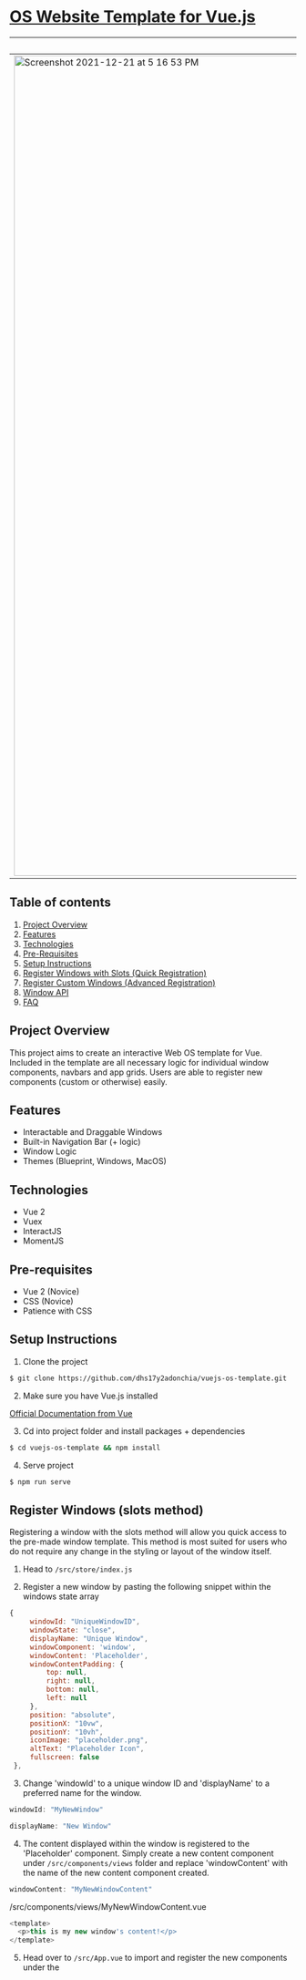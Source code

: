# [OS Website Template for Vue.js](https://main-preview-site.netlify.app/)

| [Blueprint Theme](https://blueprint-template.netlify.app/) | [Windows Theme](https://windows-template.netlify.app/) | [MacOS Theme](https://macos-template.netlify.app/) |
| --------- | --------| ----- |
| <img width="1440" alt="Screenshot 2021-12-21 at 5 16 53 PM" src="https://user-images.githubusercontent.com/24926784/146904065-05513a29-261b-4f35-b952-5bde1599a35d.png"/> | <img width="1440" alt="Screenshot 2021-12-21 at 5 16 53 PM" src="https://user-images.githubusercontent.com/24926784/147592582-8caa82c1-1d01-400c-b34e-e5fef7fdfbaf.png"/> | <img width="1440" alt="Screenshot 2021-12-29 at 3 06 44 PM" src="https://user-images.githubusercontent.com/24926784/147636162-cc095413-a099-4b59-baf0-36467fbfee99.png"> |


## Table of contents
1. [Project Overview](#project-overview)
2. [Features](#features)
3. [Technologies](#technologies)
4. [Pre-Requisites](#pre-requisites)
5. [Setup Instructions](#setup-instructions)
6. [Register Windows with Slots (Quick Registration)](#register-windows-slots)
7. [Register Custom Windows (Advanced Registration)](#register-windows-custom)
8. [Window API](#window-api)
9. [FAQ](#faq)

<a name="project-overview"></a>
## Project Overview
This project aims to create an interactive Web OS template for Vue. Included in the template are all necessary logic for individual window components, navbars and app grids. Users are able to register new components (custom or otherwise) easily. 

<a name="features"></a>
## Features
- Interactable and Draggable Windows
- Built-in Navigation Bar (+ logic)
- Window Logic
- Themes (Blueprint, Windows, MacOS)

<a name="technologies"></a>
## Technologies
- Vue 2
- Vuex 
- InteractJS
- MomentJS

<a name="pre-requisites"></a>
## Pre-requisites
- Vue 2 (Novice)
- CSS (Novice)
- Patience with CSS

<a name="setup-instruction"></a>
## Setup Instructions

1. Clone the project

```bash
$ git clone https://github.com/dhs17y2adonchia/vuejs-os-template.git
```


2. Make sure you have Vue.js installed 

[Official Documentation from Vue](https://vuejs.org/v2/guide/installation.html)


3. Cd into project folder and install packages + dependencies


```bash
$ cd vuejs-os-template && npm install
```

4. Serve project

```bash
$ npm run serve
```

<a name="register-windows-slots"></a>
## Register Windows (slots method)

Registering a window with the slots method will allow you quick access to the pre-made window template. This method is most suited for users who do not require any change in the styling or layout of the window itself.

1. Head to ```/src/store/index.js```

2. Register a new window by pasting the following snippet within the windows state array

```js
{
     windowId: "UniqueWindowID", 
     windowState: "close",
     displayName: "Unique Window",
     windowComponent: 'window',
     windowContent: 'Placeholder',
     windowContentPadding: {
         top: null,
         right: null,
         bottom: null,
         left: null
     },
     position: "absolute",
     positionX: "10vw",
     positionY: "10vh",
     iconImage: "placeholder.png",
     altText: "Placeholder Icon",
     fullscreen: false
 },
 ```
 
3. Change 'windowId' to a unique window ID and 'displayName' to a preferred name for the window.

```js
windowId: "MyNewWindow"
```

```js
displayName: "New Window"
```

4. The content displayed within the window is registered to the 'Placeholder' component. Simply create a new content component under ```/src/components/views``` folder and replace 'windowContent' with the name of the new content component created. 

```js
windowContent: "MyNewWindowContent"
```

/src/components/views/MyNewWindowContent.vue
```js
<template>
  <p>this is my new window's content!</p>
</template>
```

5. Head over to ```/src/App.vue``` to import and register the new components under the <script> section.
  
```js
  import MyNewWindowContent from './components/views/MyNewWindowContent'
```
  
```js
  components: {
    ...,
    MyNewWindowContent
  }
```

6. Save all changed or created files and head to localhost to view changes.
     
<a name="register-windows-custom"></a>
## Register Windows (Custom Window)

Registering a custom window is also made relatively simple due to each window having a dedicated object state tracking the window to present. You might want to register a custom window if the layout or styling of the window itself needs to be modified (i.e. removal or addition of buttons in window's top bar).
     
1. Head to ```/src/store/index.js```

2. Register a new window by pasting the following snippet within the windows state array

```js
{
     windowId: "UniqueWindowID", 
     windowState: "close",
     displayName: "Unique Window",
     windowComponent: 'window',
     windowContent: 'Placeholder',
     windowContentPadding: {
         top: null,
         right: null,
         bottom: null,
         left: null
     },
     position: "absolute",
     positionX: "10vw",
     positionY: "10vh",
     iconImage: "placeholder.png",
     altText: "Placeholder Icon",
     fullscreen: false
 },
 ```
 
3. Change 'windowId' to a unique window ID and 'displayName' to a preferred name for the window.

```js
windowId: "MyCustomWindow"
```

```js
displayName: "Custom Window"
```
     
4. The window UI itself is stored under 'windowComponent' and we can now register our own custom window by changing the registered components.
    
```
windowComponent: 'SpecialWindow'
```
     
5. Create a new window component named ```SpecialWindow.vue
``` under ```/src/components/template``` and ***copy the contents of Window.vue into this new file***. 
     
6. For demonstration purposes, we will simply change the background of the 'top-bar' of the window and add some content replacing the slot section. 
     
Paste this CSS snippet under the style section.
```css
.top-bar {
     background-color: green !important;
}
```
     
Replace the slot tags with this snippet of HTML.   
     
```html
<p>This is my new custom window</p>
```

6. Head over to ```/src/App.vue``` to import and register the new components under the <script> section.
```js
  import SpecialWindow from './components/template/SpecialWindow'
```
  
```js
  components: {
    ...,
    SpecialWindow
  }
```
     
7. Save all changed or created files and head to localhost to view changes.
     
<a name="switch-themes"></a>
## Switching Themes
Included in the template are three different themes, the default Blueprint theme, a MacOS theme and a Windows theme. Switching between themes is made relatively easy but certain themes may require some minor tweaking.

### Blueprint Theme
1. Head over to ```/src/App.vue```, under the script section, import the Blueprint Navbar variant. 
```js 
import Navbar from './components/blueprint/Navbar'
```

2. Under the style section of App.vue, import the Blueprint CSS variant. 
```css
@import './assets/css/blueprint/app.css';
@import './assets/css/blueprint/window.css';
@import './assets/css/blueprint/appgrid.css';
```

3. Save all changes and head to localhost to view changes. 

### Windows Theme
1. Head over to ```/src/App.vue```, under the script section, import the Windows Navbar variant. 
```js 
import Navbar from './components/windows/Navbar'
```

2. Under the style section of App.vue, import the Windows CSS variant. 
```css
@import './assets/css/windows/app.css';
@import './assets/css/windows/window.css';
@import './assets/css/windows/appgrid.css';
```    
     

### MacOS Theme
1. Head over to ```/src/App.vue```, under the script section, import the MacOS Navbar variant ***and MacOS Top Navbar***. 
```js 
import Navbar from './components/macos/Navbar'
import TopNavbar from './components/macos/TopNavbar.vue'
```

2. Register the Top Navbar
```js
components: {
     ...,
     TopNavbar
}```
     
3. Under the style section of App.vue, import the MacOS CSS variant. 
```css
@import './assets/css/macos/app.css';
@import './assets/css/macos/window.css';
@import './assets/css/macos/appgrid.css';
```
     
<a name="window-api"></a>
## Window API
| Name | Description | Type |
| ---- | ----------- | ---- |
| windowId | Unique ID to identify a window | String |
| windowState | Tracks window's open, close or minimized state | String |
| displayName | Label for window in app grid and window header title | String |
| windowComponent | Window's own UI, can be changed to use a custom window, see custom window registration section | String |
| windowContent | Tracks window's content component, will be inserted in under slots if making use of standard window, see registration of windows with slots section | String |
| windowContentPadding | Sets padding of content within the window | String or null |
| position | Sets CSS position of window | String |
| positionX | Sets initial X displacement of window | String |
| positionY | Sets intial Y displacement of window | String |
| iconImage | Name of icon image of window, icons should be placed in ```/assets/icons/``` | String |
| altText | Icon's alternative text | String |
| fullscreen | Tracks whether a window is in fullscreen or not | Boolean |
    
<a name="faq"></a>
## FAQ
### Can I use this for...
- Yes. 
     
### Where are the CSS stored? 
- ```/assets/css/```, go wild with it!
     
### Can I contribute or file an issue? 
- Sure! Feel free to create an issue or a pull request.
     
### Is a Linux theme coming?
- A Linux theme will eventually arrive when I am free to create it (and if the project gains enough traction).
     
### Why is this not in React?
- I'm familiar with Vue mostly and I enjoy using Vue :D
     
### Can I contact you? 
- Of course! [Email me](mailto:donchia@ymail.com) and check out [my website here](https://www.donchia.tech).
